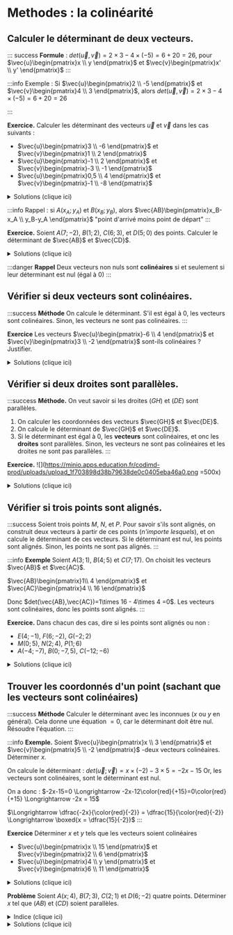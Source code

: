 # Methodes : la colinéarité 

## Calculer le déterminant de deux vecteurs.
::: success
**Formule** : $det(\vec{u},\vec{v}) = 2\times 3 - 4\times (-5) = 6+20=26$, pour $\vec{u}\begin{pmatrix}x \\ y \end{pmatrix}$ et $\vec{v}\begin{pmatrix}x' \\ y' \end{pmatrix}$
:::

:::info
Exemple : Si $\vec{u}\begin{pmatrix}2 \\ -5 \end{pmatrix}$ et $\vec{v}\begin{pmatrix}4 \\ 3 \end{pmatrix}$, alors $det(\vec{u},\vec{v}) = 2\times 3 - 4\times (-5) = 6+20=26$

:::

**Exercice.**
Calculer les déterminant des vecteurs $\vec{u}$ et $\vec{v}$ dans les cas suivants : 
- $\vec{u}\begin{pmatrix}3 \\ -6 \end{pmatrix}$ et $\vec{v}\begin{pmatrix}1 \\ 2 \end{pmatrix}$
- $\vec{u}\begin{pmatrix}-1 \\ 2 \end{pmatrix}$ et $\vec{v}\begin{pmatrix}-3 \\ -1 \end{pmatrix}$
- $\vec{u}\begin{pmatrix}0,5 \\ 4 \end{pmatrix}$ et $\vec{v}\begin{pmatrix}-1 \\ -8 \end{pmatrix}$

<details>
  <summary markdown="span">Solutions (clique ici)</summary>

- Cas 1 : $det(\vec{u},\vec{v}) = 3\times 2 - 1\times (-6) = 12$
- Cas 2 : $det(\vec{u},\vec{v}) = (-1)\times (-1) - (-3)\times 2 = 7$
- Cas 3 : $det(\vec{u},\vec{v}) = 0,5\times (-8) - (-1)\times 4 = 0$
</details>


:::info
Rappel : si $A(x_A;y_A)$ et $B(x_B;y_B)$, alors $\vec{AB}\begin{pmatrix}x_B-x_A \\ y_B-y_A \end{pmatrix}$
"point d'arrivé moins point de départ"
:::

**Exercice.**
Soient $A(7;-2)$, $B(1;2)$, $C(6;3)$, et $D(5;0)$ des points. Calculer le déterminant de $\vec{AB}$ et $\vec{CD}$.

<details>
  <summary markdown="span">Solutions (clique ici)</summary>
    
**Etape 1.** 
    On calcule les coordonnées des vecteurs : 
- $\vec{AB}\begin{pmatrix}1-7 \\ 2-(-2) \end{pmatrix}$ donc $\vec{AB}\begin{pmatrix}-6 \\ 4 \end{pmatrix}$
- $\vec{CD}\begin{pmatrix}5-6 \\ 0-3 \end{pmatrix}$ donc $\vec{CD}\begin{pmatrix}-1 \\ -3 \end{pmatrix}$
    
**Etape 2.** On calcule le déterminant : 
    $det(\vec{AB};\vec{CD})=(-6)\times(-3) - (-1)\times 4 =  18+4=\boxed{22}$
</details>

:::danger
**Rappel** Deux vecteurs non nuls sont **colinéaires** si et seulement si leur déterminant est nul (égal à $0$)
:::

## Vérifier si deux vecteurs sont colinéaires.

:::success
**Méthode** On calcule le déterminant. S'il est égal à $0$, les vecteurs sont colinéaires. Sinon, les vecteurs ne sont pas colinéaires.
:::

**Exercice**
Les vecteurs $\vec{u}\begin{pmatrix}-6 \\ 4 \end{pmatrix}$ et $\vec{v}\begin{pmatrix}3 \\ -2 \end{pmatrix}$ sont-ils colinéaires ? Justifier.

<details>
  <summary markdown="span">Solutions (clique ici)</summary>
    
**Etape 1.** On calcule le déterminant.
$det(\vec{u};\vec{v})=(-6)\times (-2) - 4\times 3 = 12 - 12 = 0$
**Etape 2.** Conclure.
Le déterminant est nul, donc les vecteurs $\vec{u}$ et $\vec{v}$ sont colinéaires.
</details>


## Vérifier si deux droites sont parallèles.


:::success
**Méthode.** On veut savoir si les droites $(GH)$ et $(DE)$ sont parallèles.
1) On calculer les coordonnées des vecteurs $\vec{GH}$ et $\vec{DE}$.
2) On calcule le déterminant de $\vec{GH}$ et $\vec{DE}$.
3) Si le déterminant est égal à $0$, les **vecteurs** sont colinéaires, et onc les **droites** sont parallèles. Sinon, les vecteurs ne sont pas colinéaires et les droites ne sont pas parallèles.
:::

**Exercice.**
![](https://minio.apps.education.fr/codimd-prod/uploads/upload_1f703898d38b79638de0c0405eba46a0.png =500x)


<details>
  <summary markdown="span">Solutions (clique ici)</summary>
    
**Question 1.** 
Calculons les coordonnées des vecteurs $\vec{AB}$ et $\vec{CD}$ : 
- $\vec{AB}\begin{pmatrix}1-(-3) \\ 3-2 \end{pmatrix}$ donc $\vec{AB}\begin{pmatrix}4 \\ 1 \end{pmatrix}$
- $\vec{CD}\begin{pmatrix}0,5-(-2) \\ 4-0 \end{pmatrix}$ donc $\vec{CD}\begin{pmatrix}2,5 \\ 4 \end{pmatrix}$
Calculons le déterminant : $det(\vec{AB},\vec{CD})=4\times 4 - 2,5\times 1=13,5\neq 0$.
Donc les vecteurs $\vec{AB}$ et $\vec{CD}$ ne sont pas colinéaires, et les droites $(AB)$ et $(CD)$ ne sont pas parallèles.

**Question 2.**
Calculons les coordonnées des vecteurs $\vec{AC}$ et $\vec{BD}$ : 
- $\vec{AB}\begin{pmatrix}-2-(-3) \\ 0-2 \end{pmatrix}$ donc $\vec{AB}\begin{pmatrix}1 \\ -2 \end{pmatrix}$
- $\vec{CD}\begin{pmatrix}0,5-1 \\ 4-3 \end{pmatrix}$ donc $\vec{CD}\begin{pmatrix}-0,5 \\ 1 \end{pmatrix}$
Calculons le déterminant : $det(\vec{AC},\vec{BD})=1\times 1 - (-0,5)\times (-2)=1-1= 0$.
Donc les vecteurs $\vec{AB}$ et $\vec{CD}$ sont colinéaires, et les droites $(AB)$ et $(CD)$ sont parallèles.
</details>

## Vérifier si trois points sont alignés.

:::success
Soient trois points $M$, $N$, et $P$.
Pour savoir s'ils sont alignés, on construit deux vecteurs à partir de ces points (*n'importe lesquels*), et on calcule le déterminant de ces vecteurs.
Si le déterminant est nul, les points sont alignés. Sinon, les points ne sont pas alignés.
:::

:::info
**Exemple**
Soient $A(3;1)$, $B(4; 5)$ et $C(7; 17)$.
On choisit les vecteurs $\vec{AB}$ et $\vec{AC}$.

$\vec{AB}\begin{pmatrix}1\\ 4 \end{pmatrix}$ et $\vec{AC}\begin{pmatrix}4 \\ 16 \end{pmatrix}$

Donc $det(\vec{AB},\vec{AC})=1\times 16 - 4\times 4 =0$.
Les vecteurs sont colinéaires, donc les points sont alignés.
:::

**Exercice.**
Dans chacun des cas, dire si les points sont alignés ou non :
- $E(4;-1)$, $F(6; -2)$, $G(-2; 2)$
- $M(0;5)$, $N(2;4)$, $P(1;6)$
- $A(-4;-7)$, $B(0;-7,5)$, $C(-12 ; -6)$


<details>
  <summary markdown="span">Solutions (clique ici)</summary>
    
- Oui
- Non
- Oui
</details>



## Trouver les coordonnés d'un point (sachant que les vecteurs sont colinéaires)

:::success
**Méthode** Calculer le déterminant avec les inconnues ($x$ ou $y$ en général).
Cela donne une équation $=0$, car le déterminant doit être nul.
Résoudre l'équation.
:::

:::info
**Exemple.**
Soient $\vec{u}\begin{pmatrix}x \\ 3 \end{pmatrix}$ et $\vec{v}\begin{pmatrix}5 \\ -2 \end{pmatrix}$
-deux vecteurs colinéaires. Déterminer $x$.

On calcule le déterminant : $det(\vec{u};\vec{v})=x\times (-2) -3\times 5 = -2x - 15$
Or, les vecteurs sont colinéaires, sont le déterminant est nul.

On a donc : $-2x-15=0 \Longrightarrow -2x-12\color{red}{+15}=0\color{red} {+15} \Longrightarrow -2x = 15$

$\Longrightarrow \dfrac{-2x}{\color{red}{-2}} = \dfrac{15}{\color{red}{-2}} \Longrightarrow \boxed{x = \dfrac{15}{-2}}$
:::

**Exercice** Déterminer $x$ et $y$ tels que les vecteurs soient colinéaires
- $\vec{u}\begin{pmatrix}x \\ 15 \end{pmatrix}$ et $\vec{v}\begin{pmatrix}2 \\ 6 \end{pmatrix}$
- $\vec{u}\begin{pmatrix}4 \\ y \end{pmatrix}$ et $\vec{v}\begin{pmatrix}6 \\ 11 \end{pmatrix}$


<details>
  <summary markdown="span">Solutions (clique ici)</summary>
    
- $x=5$ (on résout l'équation $6x-30=0$)
- $y=\dfrac{22}{3}$ (on résout l'équation $44-6y=0$)
</details>

**Problème**
Soient $A(x;4)$, $B(7;3)$, $C(2;1)$ et $D(6;-2)$ quatre points. Déterminer $x$ tel que $(AB)$ et $(CD)$ soient parallèles.

<details>
  <summary markdown="span">Indice (clique ici)</summary>
    
Si les droites $(AB)$ et $(CD)$ sont parallèles, quels vecteurs doivent être colinéaires ? Calculer leurs coordonnées.
</details>

<details>
  <summary markdown="span">Solutions (clique ici)</summary>
 
**Etape 1.** Calculer les coordonnées de $\vec{AB}$ et $\vec{CD}$ : 
$\vec{AB}\begin{pmatrix}7-x\\-1\end{pmatrix}$ et $\vec{CD}\begin{pmatrix}4\\-3\end{pmatrix}$ 

**Etape 2.** Calculer le déterminant de ces vecteurs : 
$det(\vec{AB},\vec{CD})=(7-x)\times (-3) - 4\times (-1)= 7\times (-3) -x\times (-3) + 4 = -21 + 3x + 4 = 3x - 17$


*Note : on utilise la distributivité pour simplifier l'expression*
**Etape 3** Les vecteurs sont colinéaires, donc le determinant est nul : on a une équation à résoudre.
$3x-17=0 \Longleftrightarrow 3x=17 \Longleftrightarrow \boxed{x = \dfrac{17}{3}}$
</details>
